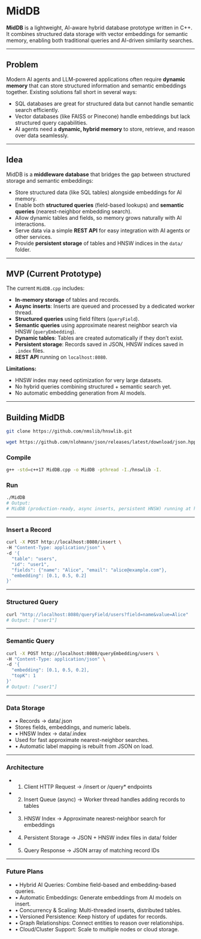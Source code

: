 # MidDB

**MidDB** is a lightweight, AI-aware hybrid database prototype written in C++. It combines structured data storage with vector embeddings for semantic memory, enabling both traditional queries and AI-driven similarity searches.

---

## Problem

Modern AI agents and LLM-powered applications often require **dynamic memory** that can store structured information and semantic embeddings together. Existing solutions fall short in several ways:

- SQL databases are great for structured data but cannot handle semantic search efficiently.  
- Vector databases (like FAISS or Pinecone) handle embeddings but lack structured query capabilities.  
- AI agents need a **dynamic, hybrid memory** to store, retrieve, and reason over data seamlessly.  

---

## Idea

MidDB is a **middleware database** that bridges the gap between structured storage and semantic embeddings:

- Store structured data (like SQL tables) alongside embeddings for AI memory.  
- Enable both **structured queries** (field-based lookups) and **semantic queries** (nearest-neighbor embedding search).  
- Allow dynamic tables and fields, so memory grows naturally with AI interactions.  
- Serve data via a simple **REST API** for easy integration with AI agents or other services.  
- Provide **persistent storage** of tables and HNSW indices in the `data/` folder.  

---

## MVP (Current Prototype)

The current `MidDB.cpp` includes:

- **In-memory storage** of tables and records.  
- **Async inserts**: Inserts are queued and processed by a dedicated worker thread.  
- **Structured queries** using field filters (`queryField`).  
- **Semantic queries** using approximate nearest neighbor search via HNSW (`queryEmbedding`).  
- **Dynamic tables**: Tables are created automatically if they don’t exist.  
- **Persistent storage**: Records saved in JSON, HNSW indices saved in `.index` files.  
- **REST API** running on `localhost:8080`.  

**Limitations:**

- HNSW index may need optimization for very large datasets.  
- No hybrid queries combining structured + semantic search yet.  
- No automatic embedding generation from AI models.  

---

## Building MidDB
```bash 
git clone https://github.com/nmslib/hnswlib.git
```

```bash
wget https://github.com/nlohmann/json/releases/latest/download/json.hpp -O nlohmann_json.hpp
```

### Compile

```bash
g++ -std=c++17 MidDB.cpp -o MidDB -pthread -I./hnswlib -I.
```



### Run
```bash
./MidDB
# Output:
# MidDB (production-ready, async inserts, persistent HNSW) running at http://localhost:8080
```

---

### Insert a Record
```bash
curl -X POST http://localhost:8080/insert \
-H "Content-Type: application/json" \
-d '{
  "table": "users",
  "id": "user1",
  "fields": {"name": "Alice", "email": "alice@example.com"},
  "embedding": [0.1, 0.5, 0.2]
}'
```

---

### Structured Query
```bash
curl "http://localhost:8080/queryField/users?field=name&value=Alice"
# Output: ["user1"]
```

---

### Semantic Query
```bash
curl -X POST http://localhost:8080/queryEmbedding/users \
-H "Content-Type: application/json" \
-d '{
  "embedding": [0.1, 0.5, 0.2],
  "topK": 1
}'
# Output: ["user1"]
```

---

### Data Storage
-	•	Records → data/<tableName>.json 
-   Stores fields, embeddings, and numeric labels.
-	•	HNSW Index → data/<tableName>.index
- Used for fast approximate nearest-neighbor searches.
-	•	Automatic label mapping is rebuilt from JSON on load.

---

### Architecture
-	1.	Client HTTP Request → /insert or /query* endpoints
-	2.	Insert Queue (async) → Worker thread handles adding records to tables
-	3.	HNSW Index → Approximate nearest-neighbor search for embeddings
-	4.	Persistent Storage → JSON + HNSW index files in data/ folder
-	5.	Query Response → JSON array of matching record IDs

---

### Future Plans
-	•	Hybrid AI Queries: Combine field-based and embedding-based queries.
-	•	Automatic Embeddings: Generate embeddings from AI models on insert.
-	•	Concurrency & Scaling: Multi-threaded inserts, distributed tables.
-	•	Versioned Persistence: Keep history of updates for records.
-	•	Graph Relationships: Connect entities to reason over relationships.
-	•	Cloud/Cluster Support: Scale to multiple nodes or cloud storage.

